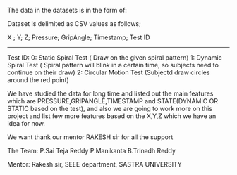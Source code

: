 The data in the datasets is in the form of:

Dataset is delimited as CSV values as follows;

X ; Y; Z; Pressure; GripAngle; Timestamp; Test ID

----------------
Test ID: 
0: Static Spiral Test ( Draw on the given spiral pattern)
1: Dynamic Spiral Test ( Spiral pattern will blink in a certain time, so subjects need to continue on their draw)
2: Circular Motion Test (Subjectd draw circles around the red point)

We have studied the data for long time and listed out the main features which are PRESSURE,GRIPANGLE,TIMESTAMP and STATE(DYNAMIC OR STATIC based on the test),
and also we are going to work more on this project and list few more features based on the X,Y,Z which we have an idea for now.



We want thank our mentor RAKESH sir for all the support

The Team:
P.Sai Teja Reddy
P.Manikanta
B.Trinadh Reddy

Mentor:
Rakesh sir,
SEEE department,
SASTRA UNIVERSITY
